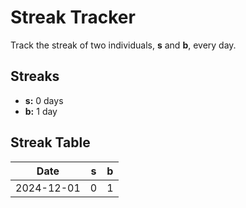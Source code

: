 # Streak Tracker

Track the streak of two individuals, **s** and **b**, every day.

## Streaks

- **s:** 0 days  
- **b:** 1 day  

## Streak Table

| Date       | s   | b   |
|------------|-----|-----|
| 2024-12-01 | 0   | 1   |

